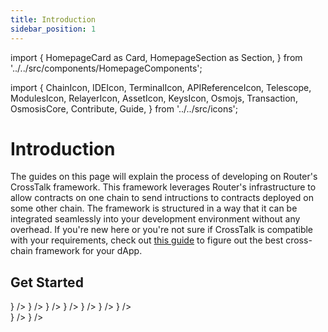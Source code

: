 ```yaml
---
title: Introduction
sidebar_position: 1
---
```


import {
HomepageCard as Card,
HomepageSection as Section,
} from '../../src/components/HomepageComponents';

import {
ChainIcon,
IDEIcon,
TerminalIcon,
APIReferenceIcon,
Telescope,
ModulesIcon,
RelayerIcon,
AssetIcon,
KeysIcon,
Osmojs,
Transaction,
OsmosisCore,
Contribute,
Guide,
} from '../../src/icons';

# Introduction

The guides on this page will explain the process of developing on Router's CrossTalk framework. This framework leverages Router's infrastructure to allow contracts on one chain to send intructions to contracts deployed on some other chain. The framework is structured in a way that it can be integrated seamlessly into your development environment without any overhead. If you're new here or you're not sure if CrossTalk is compatible with your requirements, check out <a href="../overview/choosing-the-right-framework" target="_blank">this guide</a> to figure out the best cross-chain framework for your dApp.

## Get Started

   <Section title="Developers" id="web-sdks" hasSubSections >

   <Section>
  <Card
    title="Overview"
    description="What is CrossTalk and Omnichain framework"
    to="/message-transfer/overview"
    icon={<IDEIcon />}
  />
    <Card
    title="Understanding Message transfer"
    description="Dissecting different functions and parameters associated with CrossTalk"
    to="/message-transfer/understanding-message-transfer"
    icon={<ChainIcon />}
  />
 <Card
    title="EVM-Guides"
    description="Learning how to execute different types of cross-chain requests in EVM Chains"
    to="/message-transfer/evm-guides"
    icon={<ModulesIcon />}
  />
 <Card
    title="Near-Guides"
    description="Learning how to execute different types of cross-chain requests in Near"
    to="/message-transfer/near-guides"
    icon={<ModulesIcon />}
  />
 <Card
    title="Router-chain-Guides"
    description="Learning how to execute different types of cross-chain requests from or to Router chain"
    to="/message-transfer/near-guides"
    icon={<ModulesIcon />}
  />
  <Card
    title="Fee Management"
    description="Gaining a deeper understanding of how the CrossTalk and Omnichain Fee is computed"
    to="/message-transfer/fee-management"
    icon={<AssetIcon />}
  />
    <Card
    title="Cross-chain Read Requests"
    description="Learning how to query data from different chains in a decentralized manner"
    to="/message-transfer/evm-guides/evm-read-calls"
    icon={<Telescope />}
  />
  </Section>

  </Section>

  <Section title="Tooling" id="tooling" hasSubSections >
  
  </Section>

   <Section title="Sample IdApps" id="sample-idapps" hasSubSections >

   <Section>
      <Card
    title="Deploying a Cross-chain Ping Pong Contract"
    description="Learn how to deploy your first cross-chain dApp using Router's CrossTalk framework"
  to="/message-transfer/sample-idapps/evm_guides/ping-pong-contract"
    icon={<Guide />}
  />
     <Card
    title="Deploying a Cross-chain NFT (ERC-1155)"
    description="Learn how to deploy a cross-chain NFT using Router's CrossTalk framework"
  to="/message-transfer/sample-idapps/evm_guides/cross-chain-nft"
    icon={<Guide />}
  />
  </Section>

  </Section>
